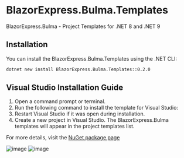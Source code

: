 # BlazorExpress.Bulma.Templates
BlazorExpress.Bulma - Project Templates for .NET 8 and .NET 9

## Installation

You can install the BlazorExpress.Bulma.Templates using the .NET CLI:

```cmd
dotnet new install BlazorExpress.Bulma.Templates::0.2.0
```

## Visual Studio Installation Guide

1. Open a command prompt or terminal.
2. Run the following command to install the template for Visual Studio:
3. Restart Visual Studio if it was open during installation.
4. Create a new project in Visual Studio. The BlazorExpress.Bulma templates will appear in the project templates list.

For more details, visit the [NuGet package page](https://www.nuget.org/packages/BlazorExpress.Bulma.Templates#readme-body-tab)

<img alt="image" src="https://github.com/user-attachments/assets/45659c83-a9a2-48a7-a221-8652b9ecc81d" />

<img alt="image" src="https://github.com/user-attachments/assets/47a48970-6f34-4fb9-8344-83db287e7f42" />
